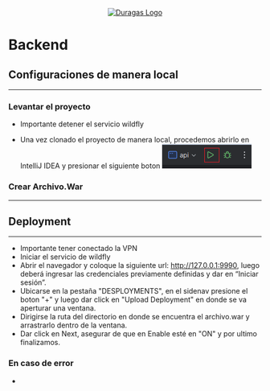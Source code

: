 <p align="center"><a href="#" target="_blank"><img src="https://duragaspromo.com/img/logo.png" width="400" alt="Duragas Logo"></a></p>

 
# Backend

## Configuraciones de manera local
---
### Levantar el proyecto
- Importante detener el servicio wildfly

- Una vez clonado el proyecto de manera local, procedemos abrirlo en IntelliJ IDEA y presionar el siguiente boton
![alt text](image-1.png)


### Crear Archivo.War


---
## Deployment 
---
- Importante tener conectado la VPN
- Iniciar el servicio de wildfly
- Abrir el navegador y coloque la siguiente url: http://127.0.0.1:9990, luego deberá ingresar las credenciales previamente definidas y dar en “Iniciar sesión”.
- Ubicarse en la pestaña "DESPLOYMENTS", en el sidenav presione el boton "+" y luego dar click en "Upload Deployment" en donde se va aperturar una ventana.
- Dirigirse la ruta del directorio en donde se encuentra el archivo.war y arrastrarlo dentro de la ventana.
- Dar click en Next, asegurar de que en Enable esté en "ON" y por ultimo finalizamos.

### En caso de error 
- 

